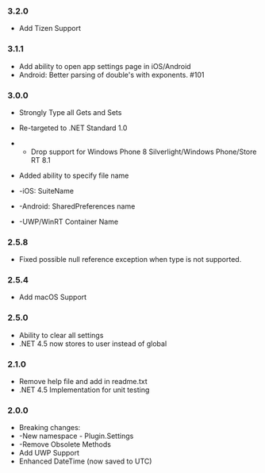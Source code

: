 ### 3.2.0
* Add Tizen Support

### 3.1.1
* Add ability to open app settings page in iOS/Android
* Android: Better parsing of double's with exponents. #101

### 3.0.0
* Strongly Type all Gets and Sets
* Re-targeted to .NET Standard 1.0
* - Drop support for Windows Phone 8 Silverlight/Windows Phone/Store RT 8.1

* Added ability to specify file name
* -iOS: SuiteName
* -Android: SharedPreferences name
* -UWP/WinRT Container Name

### 2.5.8
* Fixed possible null reference exception when type is not supported.

### 2.5.4
* Add macOS Support

### 2.5.0
* Ability to clear all settings
* .NET 4.5 now stores to user instead of global

### 2.1.0
* Remove help file and add in readme.txt
* .NET 4.5 Implementation for unit testing

### 2.0.0
* Breaking changes:
* -New namespace - Plugin.Settings
* -Remove Obsolete Methods
* Add UWP Support
* Enhanced DateTime (now saved to UTC)
